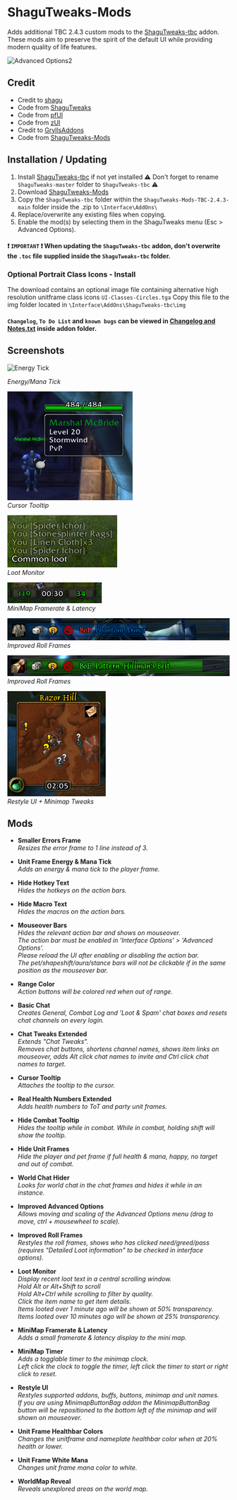 # ShaguTweaks-Mods
Adds additional TBC 2.4.3 custom mods to the [ShaguTweaks-tbc](https://shagu.org/ShaguTweaks/) addon.    
These mods aim to preserve the spirit of the default UI while providing modern quality of life features.

![Advanced Options2](https://user-images.githubusercontent.com/74269253/226331377-46a06503-c091-4b12-b3f8-ec93ae4d65e7.png)


## Credit
- Credit to [shagu](https://github.com/shagu)    
- Code from [ShaguTweaks](https://shagu.org/ShaguTweaks/)    
- Code from [pfUI](https://shagu.org/pfUI/)    
- Code from [zUI](https://github.com/Ko0z/zUI)
- Credit to [GryllsAddons](https://github.com/GryllsAddons)
- Code from [ShaguTweaks-Mods](https://github.com/GryllsAddons/ShaguTweaks-Mods) 

## Installation / Updating

1. Install [ShaguTweaks-tbc](https://github.com/shagu/ShaguTweaks/archive/master.zip) if not yet installed :warning: Don't forget to rename `ShaguTweaks-master` folder to `ShaguTweaks-tbc` :warning:
1. Download [ShaguTweaks-Mods](https://github.com/Sattva-108/ShaguTweaks-Mods-TBC-2.4.3/archive/refs/heads/main.zip)
1. Copy the `ShaguTweaks-tbc` folder within the `ShaguTweaks-Mods-TBC-2.4.3-main` folder inside the .zip to `\Interface\AddOns\`  
2. Replace/overwrite any existing files when copying.
3. Enable the mod(s) by selecting them in the ShaguTweaks menu (Esc > Advanced Options).
#### :exclamation: `IMPORTANT` :exclamation: When updating the `ShaguTweaks-tbc` addon, don't overwrite the `.toc` file supplied inside the `ShaguTweaks-tbc` folder.

### Optional Portrait Class Icons - Install
The download contains an optional image file containing alternative high resolution unitframe class icons `UI-Classes-Circles.tga`
Copy this file to the img folder located in `\Interface\AddOns\ShaguTweaks-tbc\img`

#### `Changelog`, `To Do List` and `known bugs` can be viewed in [Changelog and Notes.txt](https://github.com/Sattva-108/ShaguTweaks-Mods-TBC-2.4.3/blob/main/ShaguTweaks-tbc/Changelog%20and%20Notes.txt) inside addon folder.

## Screenshots

![Energy Tick](https://user-images.githubusercontent.com/74269253/226327312-f21577d1-2cce-4501-bf46-999d92fdf64c.png)

*Energy/Mana Tick*

![preview](https://raw.githubusercontent.com/GryllsAddons/AddonPreviews/main/ShaguTweaks-Mods/ST_TooltipCursor.png)  
*Cursor Tooltip*

![preview](https://raw.githubusercontent.com/GryllsAddons/AddonPreviews/main/ShaguTweaks-Mods/ST_LootMonitor3.png)  
*Loot Monitor*

![preview](https://raw.githubusercontent.com/GryllsAddons/AddonPreviews/main/ShaguTweaks-Mods/ST_FPSMS2.png)  
*MiniMap Framerate & Latency*

![preview](https://raw.githubusercontent.com/GryllsAddons/AddonPreviews/main/ShaguTweaks-Mods/ST_Roll1.png)  
*Improved Roll Frames*

![preview](https://raw.githubusercontent.com/GryllsAddons/AddonPreviews/main/ShaguTweaks-Mods/ST_Roll2.png)  
*Improved Roll Frames*

![preview](https://raw.githubusercontent.com/GryllsAddons/AddonPreviews/main/ShaguTweaks-Mods/ST_UIRestyle.png)  
*Restyle UI + Minimap Tweaks*

## Mods

- **Smaller Errors Frame**    
*Resizes the error frame to 1 line instead of 3.*

- **Unit Frame Energy & Mana Tick**    
*Adds an energy & mana tick to the player frame.*

- **Hide Hotkey Text**    
*Hides the hotkeys on the action bars.*

- **Hide Macro Text**    
*Hides the macros on the action bars.*

- **Mouseover Bars**    
*Hides the relevant action bar and shows on mouseover.*    
*The action bar must be enabled in 'Interface Options' > 'Advanced Options'.*    
*Please reload the UI after enabling or disabling the action bar.*    
*The pet/shapeshift/aura/stance bars will not be clickable if in the same position as the mouseover bar.*   

- **Range Color**    
*Action buttons will be colored red when out of range.*

- **Basic Chat**    
*Creates General, Combat Log and 'Loot & Spam' chat boxes and resets chat channels on every login.*

- **Chat Tweaks Extended**    
*Extends "Chat Tweaks".*    
*Removes chat buttons, shortens channel names, shows item links on mouseover, adds Alt click chat names to invite and Ctrl click chat names to target.*

- **Cursor Tooltip**    
*Attaches the tooltip to the cursor.*

- **Real Health Numbers Extended**    
*Adds health numbers to ToT and party unit frames.*

- **Hide Combat Tooltip**    
*Hides the tooltip while in combat. While in combat, holding shift will show the tooltip.*

- **Hide Unit Frames**    
*Hide the player and pet frame if full health & mana, happy, no target and out of combat.*

- **World Chat Hider**    
*Looks for world chat in the chat frames and hides it while in an instance.*

- **Improved Advanced Options**   
*Allows moving and scaling of the Advanced Options menu (drag to move, ctrl + mousewheel to scale).*

- **Improved Roll Frames**   
*Restyles the roll frames, shows who has clicked need/greed/pass (requires "Detailed Loot information" to be checked in interface options).*

- **Loot Monitor**    
*Display recent loot text in a central scrolling window.*    
*Hold Alt or Alt+Shift to scroll*    
*Hold Alt+Ctrl while scrolling to filter by quality.*    
*Click the item name to get item details.*    
*Items looted over 1 minute ago will be shown at 50% transparency.*    
*Items looted over 10 minutes ago will be shown at 25% transparency.*

- **MiniMap Framerate & Latency**    
*Adds a small framerate & latency display to the mini map.*

- **MiniMap Timer**    
*Adds a togglable timer to the minimap clock.*    
*Left click the clock to toggle the timer, left click the timer to start or right click to reset.*

- **Restyle UI**    
*Restyles supported addons, buffs, buttons, minimap and unit names.*    
*If you are using MinimapButtonBag addon the MinimapButtonBag button will be repositioned to the bottom left of the minimap and will shown on mouseover.*

- **Unit Frame Healthbar Colors**    
*Changes the unitframe and nameplate healthbar color when at 20% health or lower.*

- **Unit Frame White Mana**    
*Changes unit frame mana color to white.*

- **WorldMap Reveal**    
*Reveals unexplored areas on the world map.*    

